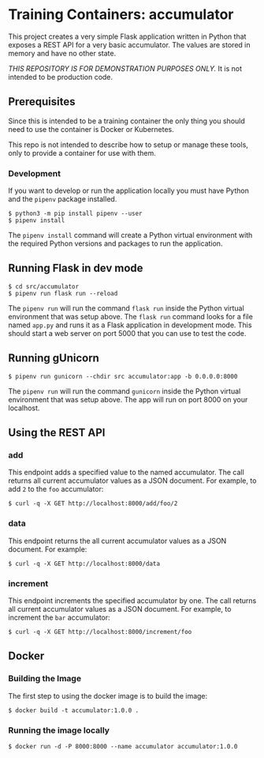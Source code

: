 # Training Containers: accumulator
This project creates a very simple Flask application written in Python that exposes a REST API for a very basic
accumulator. The values are stored in memory and have no other state.

*THIS REPOSITORY IS FOR DEMONSTRATION PURPOSES ONLY.* It is not intended to be production code.

## Prerequisites
Since this is intended to be a training container the only thing you should need to use the container is Docker or
Kubernetes.

This repo is not intended to describe how to setup or manage these tools, only to provide a container for use with them.

### Development
If you want to develop or run the application locally you must have Python and the `pipenv` package installed.

```shell
$ python3 -m pip install pipenv --user
$ pipenv install
```

The `pipenv install` command will create a Python virtual environment with the required Python versions and packages to
run the application.

## Running Flask in dev mode
```shell
$ cd src/accumulator
$ pipenv run flask run --reload
```

The `pipenv run` will run the command `flask run` inside the Python virtual environment that was setup above. The
`flask run` command looks for a file named `app.py` and runs it as a Flask application in development mode. This should
start a web server on port 5000 that you can use to test the code.

## Running gUnicorn
```shell
$ pipenv run gunicorn --chdir src accumulator:app -b 0.0.0.0:8000
```

The `pipenv run` will run the command `gunicorn` inside the Python virtual environment that was setup above. The app
will run on port 8000 on your localhost.

## Using the REST API
### add
This endpoint adds a specified value to the named accumulator. The call returns all current accumulator values as a JSON
document. For example, to add `2` to the `foo` accumulator:
```shell
$ curl -q -X GET http://localhost:8000/add/foo/2
```

### data
This endpoint returns the all current accumulator values as a JSON document. For example:
```shell
$ curl -q -X GET http://localhost:8000/data
```

### increment
This endpoint increments the specified accumulator by one. The call returns all current accumulator values as a JSON
document. For example, to increment the `bar` accumulator:
```shell
$ curl -q -X GET http://localhost:8000/increment/foo
```

## Docker
### Building the Image
The first step to using the docker image is to build the image:

```shell
$ docker build -t accumulator:1.0.0 .
```

### Running the image locally
```shell
$ docker run -d -P 8000:8000 --name accumulator accumulator:1.0.0
```
